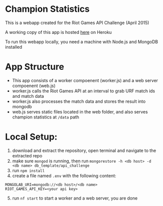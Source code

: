 # Champion Statistics
This is a webapp created for the Riot Games API Challenge (April 2015)

A working copy of this app is hosted <a href="https://api-challenge-web.herokuapp.com/" target="_blank">here</a> on Heroku

To run this webapp locally, you need a machine with Node.js and MongoDB installed

# App Structure
- This app consists of a worker compoenent (worker.js) and a web server compoenent (web.js)
- worker.js calls the Riot Games API at an interval to grab URF match ids and match data
- worker.js also processes the match data and stores the result into mongodb
- web.js serves static files located in the web folder, and also serves champion statistics at `/data` path

# Local Setup:
1. download and extract the repository, open terminal and navigate to the extracted repo
2. make sure `mongod` is running, then run `mongorestore -h <db host> -d <db name> db_template/api_challenge`
3. run `npm install`
4. create a file named `.env` with the following content:
<pre><code>MONGOLAB_URI=mongodb://&lt;db host&gt;/&lt;db name&gt;
RIOT_GAMES_API_KEY=&lt;your api key&gt;</code></pre>
5. run `nf start` to start a worker and a web server, you are done
